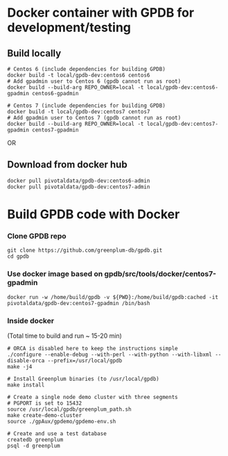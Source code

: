 # Docker container with GPDB for development/testing


## Build locally
```
# Centos 6 (include dependencies for building GPDB)
docker build -t local/gpdb-dev:centos6 centos6
# Add gpadmin user to Centos 6 (gpdb cannot run as root)
docker build --build-arg REPO_OWNER=local -t local/gpdb-dev:centos6-gpadmin centos6-gpadmin

# Centos 7 (include dependencies for building GPDB)
docker build -t local/gpdb-dev:centos7 centos7
# Add gpadmin user to Centos 7 (gpdb cannot run as root)
docker build --build-arg REPO_OWNER=local -t local/gpdb-dev:centos7-gpadmin centos7-gpadmin
```

OR
## Download from docker hub
```
docker pull pivotaldata/gpdb-dev:centos6-admin
docker pull pivotaldata/gpdb-dev:centos7-admin
```

# Build GPDB code with Docker

### Clone GPDB repo
```
git clone https://github.com/greenplum-db/gpdb.git
cd gpdb
```
### Use docker image based on gpdb/src/tools/docker/centos7-gpadmin
```
docker run -w /home/build/gpdb -v ${PWD}:/home/build/gpdb:cached -it pivotaldata/gpdb-dev:centos7-gpadmin /bin/bash
```

### Inside docker
(Total time to build and run ~ 15-20 min)
```
# ORCA is disabled here to keep the instructions simple
./configure --enable-debug --with-perl --with-python --with-libxml --disable-orca --prefix=/usr/local/gpdb
make -j4

# Install Greenplum binaries (to /usr/local/gpdb)
make install

# Create a single node demo cluster with three segments
# PGPORT is set to 15432
source /usr/local/gpdb/greenplum_path.sh
make create-demo-cluster
source ./gpAux/gpdemo/gpdemo-env.sh

# Create and use a test database
createdb greenplum
psql -d greenplum
```